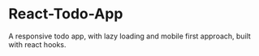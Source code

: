 # React-Todo-App
A responsive todo app, with lazy loading and mobile first approach, built with react hooks.
